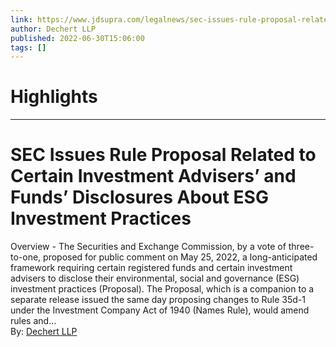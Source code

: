```yaml
---
link: https://www.jdsupra.com/legalnews/sec-issues-rule-proposal-related-to-1388994/
author: Dechert LLP
published: 2022-06-30T15:06:00
tags: []
---
```

# Highlights


---
# SEC Issues Rule Proposal Related to Certain Investment Advisers’ and Funds’ Disclosures About ESG Investment Practices
Overview - The Securities and Exchange Commission, by a vote of three-to-one, proposed for public comment on May 25, 2022, a long-anticipated framework requiring certain registered funds and certain investment advisers to disclose their environmental, social and governance (ESG) investment practices (Proposal). The Proposal, which is a companion to a separate release issued the same day proposing changes to Rule 35d-1 under the Investment Company Act of 1940 (Names Rule), would amend rules and...  
By: [Dechert LLP](https://www.jdsupra.com/profile/dechert/)